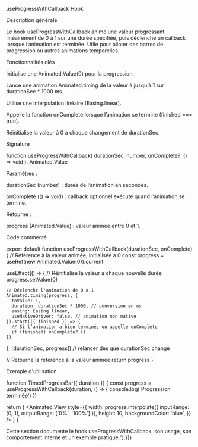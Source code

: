 useProgressWithCallback Hook

Description générale

Le hook useProgressWithCallback anime une valeur progressant linéairement de 0 à 1 sur une durée spécifiée, puis déclenche un callback lorsque l’animation est terminée. Utile pour piloter des barres de progression ou autres animations temporelles.

Fonctionnalités clés

Initialise une Animated.Value(0) pour la progression.

Lance une animation Animated.timing de la valeur à jusqu’à 1 sur durationSec * 1000 ms.

Utilise une interpolation linéaire (Easing.linear).

Appelle la fonction onComplete lorsque l’animation se termine (finished === true).

Réinitialise la valeur à 0 à chaque changement de durationSec.

Signature

function useProgressWithCallback(
  durationSec: number,
  onComplete?: () => void
): Animated.Value

Paramètres :

durationSec (number) : durée de l’animation en secondes.

onComplete (() => void) : callback optionnel exécuté quand l’animation se termine.

Retourne :

progress (Animated.Value) : valeur animée entre 0 et 1.

Code commenté

export default function useProgressWithCallback(durationSec, onComplete) {
  // Référence à la valeur animée, initialisée à 0
  const progress = useRef(new Animated.Value(0)).current

  useEffect(() => {
    // Réinitialise la valeur à chaque nouvelle durée
    progress.setValue(0)

    // Déclenche l'animation de 0 à 1
    Animated.timing(progress, {
      toValue: 1,
      duration: durationSec * 1000, // conversion en ms
      easing: Easing.linear,
      useNativeDriver: false, // animation non native
    }).start(({ finished }) => {
      // Si l’animation a bien terminé, on appelle onComplete
      if (finished) onComplete?.()
    })
  }, [durationSec, progress]) // relancer dès que durationSec change

  // Retourne la référence à la valeur animée
  return progress
}

Exemple d'utilisation

function TimedProgressBar({ duration }) {
  const progress = useProgressWithCallback(duration, () => {
    console.log('Progression terminée')
  })

  return (
    <Animated.View
      style={{
        width: progress.interpolate({ inputRange: [0, 1], outputRange: ['0%', '100%'] }),
        height: 10,
        backgroundColor: 'blue',
      }}
    />
  )
}

Cette section documente le hook useProgressWithCallback, son usage, son comportement interne et un exemple pratique.");}]}